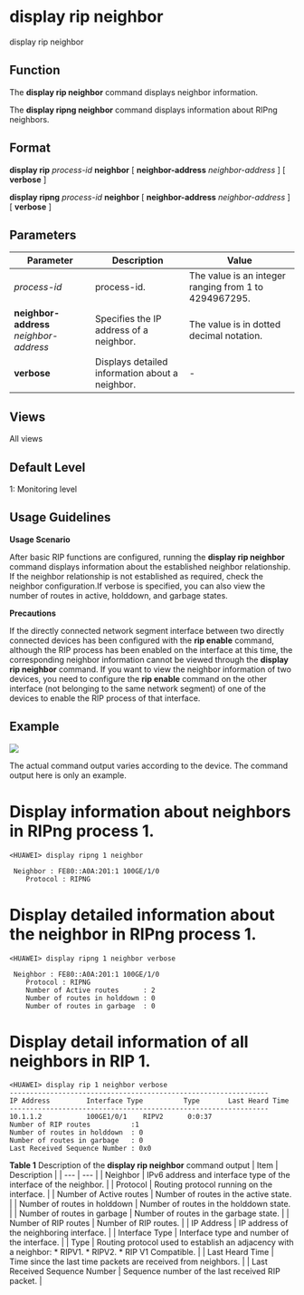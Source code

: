 display rip neighbor
====================

display rip neighbor

Function
--------



The **display rip neighbor** command displays neighbor information.

The **display ripng neighbor** command displays information about RIPng neighbors.




Format
------

**display rip** *process-id* **neighbor** [ **neighbor-address** *neighbor-address* ] [ **verbose** ]

**display ripng** *process-id* **neighbor** [ **neighbor-address** *neighbor-address* ] [ **verbose** ]


Parameters
----------

| Parameter | Description | Value |
| --- | --- | --- |
| *process-id* | process-id. | The value is an integer ranging from 1 to 4294967295. |
| **neighbor-address** *neighbor-address* | Specifies the IP address of a neighbor. | The value is in dotted decimal notation. |
| **verbose** | Displays detailed information about a neighbor. | - |



Views
-----

All views


Default Level
-------------

1: Monitoring level


Usage Guidelines
----------------

**Usage Scenario**

After basic RIP functions are configured, running the **display rip neighbor** command displays information about the established neighbor relationship. If the neighbor relationship is not established as required, check the neighbor configuration.If verbose is specified, you can also view the number of routes in active, holddown, and garbage states.

**Precautions**

If the directly connected network segment interface between two directly connected devices has been configured with the **rip enable** command, although the RIP process has been enabled on the interface at this time, the corresponding neighbor information cannot be viewed through the **display rip neighbor** command. If you want to view the neighbor information of two devices, you need to configure the **rip enable** command on the other interface (not belonging to the same network segment) of one of the devices to enable the RIP process of that interface.


Example
-------

![](../public_sys-resources/note_3.0-en-us.png) 

The actual command output varies according to the device. The command output here is only an example.


# Display information about neighbors in RIPng process 1.
```
<HUAWEI> display ripng 1 neighbor

 Neighbor : FE80::A0A:201:1 100GE/1/0
    Protocol : RIPNG

```

# Display detailed information about the neighbor in RIPng process 1.
```
<HUAWEI> display ripng 1 neighbor verbose

 Neighbor : FE80::A0A:201:1 100GE/1/0
    Protocol : RIPNG
    Number of Active routes      : 2
    Number of routes in holddown : 0
    Number of routes in garbage  : 0

```

# Display detail information of all neighbors in RIP 1.
```
<HUAWEI> display rip 1 neighbor verbose
----------------------------------------------------------------
IP Address         Interface Type          Type       Last Heard Time
----------------------------------------------------------------
10.1.1.2           100GE1/0/1    RIPV2      0:0:37
Number of RIP routes          :1
Number of routes in holddown  : 0
Number of routes in garbage   : 0
Last Received Sequence Number : 0x0

```

**Table 1** Description of the **display rip neighbor** command output
| Item | Description |
| --- | --- |
| Neighbor | IPv6 address and interface type of the interface of the neighbor. |
| Protocol | Routing protocol running on the interface. |
| Number of Active routes | Number of routes in the active state. |
| Number of routes in holddown | Number of routes in the holddown state. |
| Number of routes in garbage | Number of routes in the garbage state. |
| Number of RIP routes | Number of RIP routes. |
| IP Address | IP address of the neighboring interface. |
| Interface Type | Interface type and number of the interface. |
| Type | Routing protocol used to establish an adjacency with a neighbor:   * RIPV1. * RIPV2. * RIP V1 Compatible. |
| Last Heard Time | Time since the last time packets are received from neighbors. |
| Last Received Sequence Number | Sequence number of the last received RIP packet. |